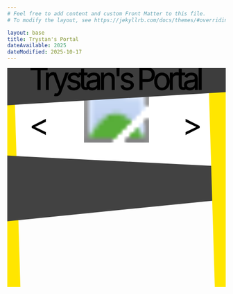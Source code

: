 ```yaml
---
# Feel free to add content and custom Front Matter to this file.
# To modify the layout, see https://jekyllrb.com/docs/themes/#overriding-theme-defaults

layout: base
title: Trystan's Portal
dateAvailable: 2025
dateModified: 2025-10-17
---
```

<link href="{{site.baseurl}}/styles/svg.css" rel="stylesheet" type="text/css" />

<svg viewBox="0 0 100 200">
    <defs>
        <radialGradient id="BackgroundGradient">
            <stop offset="0%" stop-color="#f0f598" />
            <stop offset="20%" stop-color="#f5ff32ff" />
            <stop offset="40%" stop-color="#f0f598" />
            <stop offset="60%" stop-color="#f5ff32ff" />
            <stop offset="80%" stop-color="#f0f598" />
            <stop offset="100%" stop-color="#f5ff32ff" />
        </radialGradient>
    </defs>
    <!-- carousel 1 -->
    <g id="carousel">
        <rect id="carouselBackground" fill="white" width="100" height="34" x="0" y="11" />
        <g id="carouselSlides">
            <!--<a href="{{site.baseurl}}/"><image width="10" height="10" href="{{site.baseurl}}/images/website-icon.png"/></a>-->
            <a href="{{site.baseurl}}/c-sharp">
                <image width="100" height="34" href="{{site.baseurl}}/images/index-page/CSharpSlide.svg"/>
            </a>
            <a href="{{site.baseurl}}/java">
                <image width="100" height="34" href="{{site.baseurl}}/images/index-page/JavaSlide.svg"/>
            </a>
        </g>
        <g id="carouselControls">
            <text textLength="5" text x="10" y="31" id="carouselControlLeft" class="carouselControl" direction="left"><</text>
            <text textLength="5" text x="80" y="31" id="carouselControlRight" class="carouselControl" direction="right">></text>
        </g>
    </g>
    <!-- sides -->
    <polygon  fill="#ffe600ff" points="0,0 3,0 6,100 0,100" />
    <polygon  fill="#424242ff" points="0,40 100,45 100,60 0,70" />
    <polygon  fill="#ffe600ff" points="92,0 100,0 100,100 95,100" />
    <!-- title -->
    <polygon  fill="#3d3d3dff" points="0,0 100,0 100,11 0,17" />
    <text stroke="black" stroke-width=".15" textLength="80" text x="10" y="10" class="title">Trystan's Portal</text>
</svg>

<script type="module" src="{{site.baseurl}}/js/index/main.js"></script>